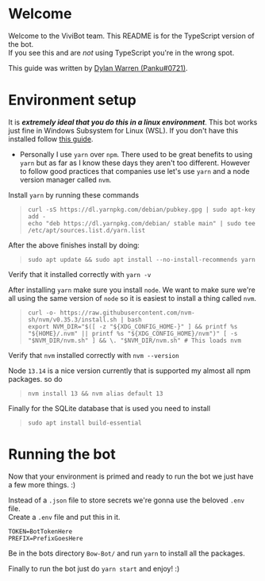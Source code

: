 # Welcome
Welcome to the ViviBot team. This README is for the TypeScript version of the bot.  
If you see this and are *_not_* using TypeScript you're in the wrong spot.

This guide was written by [Dylan Warren (Panku#0721)](https://github.com/uhuh).

# Environment setup
It is ***extremely ideal that you do this in a linux environment***. This bot works just fine in Windows Subsystem for Linux (WSL). If you don't have this installed follow [this guide](https://docs.microsoft.com/en-us/windows/wsl/install-win10).

* Personally I use `yarn` over `npm`. There used to be great benefits to using `yarn` but as far as I know these days they aren't too different. However to follow good practices that companies use let's use `yarn` and a node version manager called `nvm`.

Install `yarn` by running these commands
> `curl -sS https://dl.yarnpkg.com/debian/pubkey.gpg | sudo apt-key add -`  
> `echo "deb https://dl.yarnpkg.com/debian/ stable main" | sudo tee /etc/apt/sources.list.d/yarn.list`

After the above finishes install by doing:
> `sudo apt update && sudo apt install --no-install-recommends yarn`

Verify that it installed correctly with `yarn -v`

After installing `yarn` make sure you install `node`. We want to make sure we're all using the same version of `node` so it is easiest to install a thing called `nvm`.
> `curl -o- https://raw.githubusercontent.com/nvm-sh/nvm/v0.35.3/install.sh | bash`  
> `export NVM_DIR="$([ -z "${XDG_CONFIG_HOME-}" ] && printf %s "${HOME}/.nvm" || printf %s "${XDG_CONFIG_HOME}/nvm")" [ -s "$NVM_DIR/nvm.sh" ] && \. "$NVM_DIR/nvm.sh" # This loads nvm`

Verify that `nvm` installed correctly with `nvm --version`

Node `13.14` is a nice version currently that is supported my almost all npm packages. so do  
> `nvm install 13 && nvm alias default 13`

Finally for the SQLite database that is used you need to install
> `sudo apt install build-essential`

# Running the bot

Now that your environment is primed and ready to run the bot we just have a few more things. :)

Instead of a `.json` file to store secrets we're gonna use the beloved `.env` file.  
Create a `.env` file and put this in it.
```
TOKEN=BotTokenHere
PREFIX=PrefixGoesHere
```

Be in the bots directory `Bow-Bot/` and run `yarn` to install all the packages.

Finally to run the bot just do `yarn start` and enjoy! :)